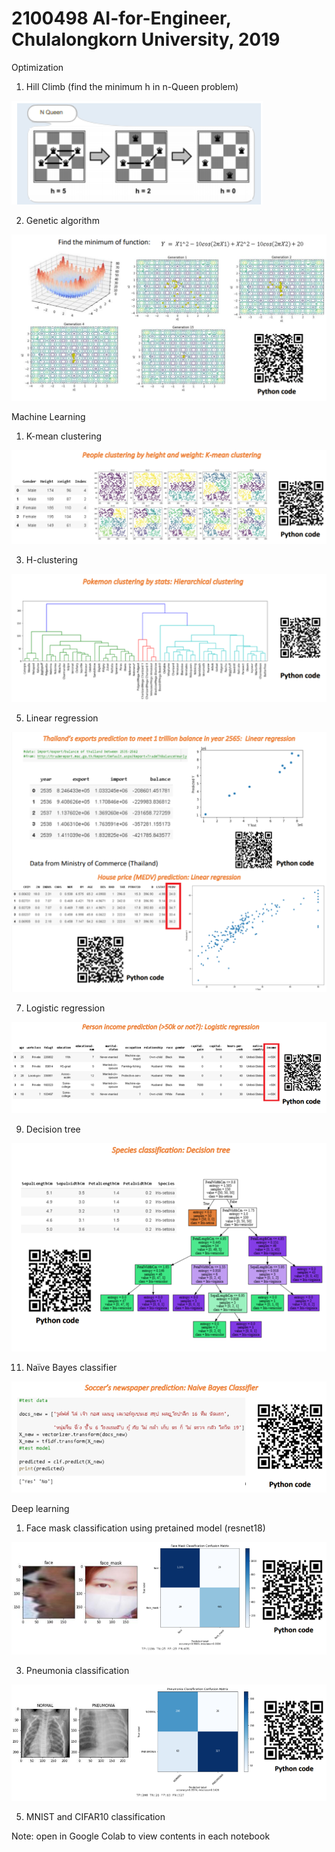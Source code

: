 # 2100498 AI-for-Engineer, Chulalongkorn University, 2019

Optimization
1. Hill Climb (find the minimum h in n-Queen problem)

![](Images/HillClimb.png)

2. Genetic algorithm

![](Images/GeneticAlgorithm.png)
  
Machine Learning
1. K-mean clustering

![](Images/KmeanPeople.png)

3. H-clustering

![](Images/Hclustering.png)

5. Linear regression

![](Images/LinearRegression.png)

7. Logistic regression

![](Images/LogisticRegression.png)

9. Decision tree

![](Images/DecisionTree.png)

11. Naïve Bayes classifier

![](Images/NaiveBayes.png)
  
Deep learning
1. Face mask classification using pretained model (resnet18)

![](Images/FaceMaskClassification.png)

3. Pneumonia classification

![](Images/PneumoniaClassification.png)

5. MNIST and CIFAR10 classification
  
Note: open in Google Colab to view contents in each notebook
